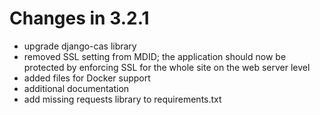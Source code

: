 # Changes in 3.2.1

- upgrade django-cas library
- removed SSL setting from MDID; the application should now
  be protected by enforcing SSL for the whole site on the
  web server level
- added files for Docker support
- additional documentation
- add missing requests library to requirements.txt

